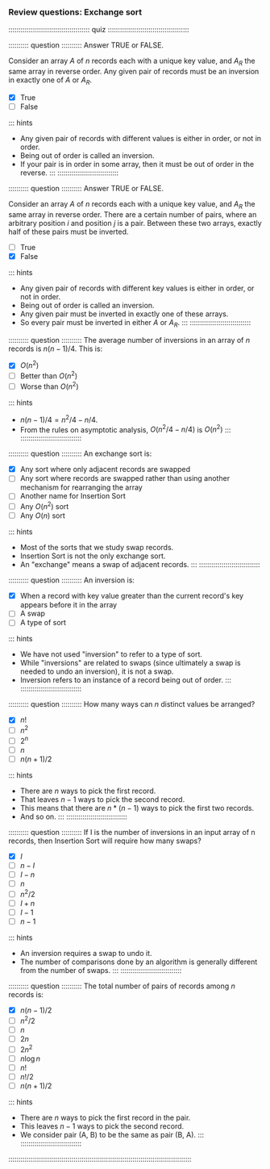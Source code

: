 
### Review questions: Exchange sort

:::::::::::::::::::::::::::::::::::::::: quiz ::::::::::::::::::::::::::::::::::::::::

:::::::::: question ::::::::::
Answer TRUE or FALSE.

Consider an array $A$ of $n$ records each with a unique key value,
and $A_R$ the same array in reverse order.
Any given pair of records must be an inversion
in exactly one of $A$ or $A_R$.

- [x] True
- [ ] False

::: hints
- Any given pair of records with different values is either in order, or not in order.
- Being out of order is called an inversion.
- If your pair is in order in some array, then it must be out of order in the reverse.
:::
::::::::::::::::::::::::::::::



:::::::::: question ::::::::::
Answer TRUE or FALSE.

Consider an array $A$ of $n$ records each with a unique key value,
and $A_R$ the same array in reverse order.
There are a certain number of pairs, where an arbitrary
position $i$ and position $j$ is a pair.
Between these two arrays, exactly half of these pairs must be
inverted.

- [ ] True
- [x] False

::: hints
- Any given pair of records with different key values is either in order, or not in order.
- Being out of order is called an inversion.
- Any given pair must be inverted in exactly one of these arrays.
- So every pair must be inverted in either $A$ or $A_R$.
:::
::::::::::::::::::::::::::::::



:::::::::: question ::::::::::
The average number of inversions in an array
of $n$ records is $n(n-1)/4$. This is:

- [x] $O(n^2)$
- [ ] Better than $O(n^2)$
- [ ] Worse than $O(n^2)$

::: hints
- $n(n-1)/4 = n^2/4 - n/4$.
- From the rules on asymptotic analysis, $O(n^2/4 - n/4)$ is $O(n^2)$
:::
::::::::::::::::::::::::::::::



:::::::::: question ::::::::::
An exchange sort is:

- [x] Any sort where only adjacent records are swapped
- [ ] Any sort where records are swapped rather than using another mechanism for rearranging the array
- [ ] Another name for Insertion Sort
- [ ] Any $O(n^2)$ sort
- [ ] Any $O(n)$ sort

::: hints
- Most of the sorts that we study swap records.
- Insertion Sort is not the only exchange sort.
- An "exchange" means a swap of adjacent records.
:::
::::::::::::::::::::::::::::::



:::::::::: question ::::::::::
An inversion is:

- [x] When a record with key value greater than
the current record's key appears before it in the array
- [ ] A swap
- [ ] A type of sort

::: hints
- We have not used "inversion" to refer to a type of sort.
- While "inversions" are related to swaps (since ultimately
a swap is needed to undo an inversion), it is not a swap.
- Inversion refers to an instance of a record being out of order.
:::
::::::::::::::::::::::::::::::



:::::::::: question ::::::::::
How many ways can $n$ distinct values be arranged?

- [x] $n!$
- [ ] $n^2$
- [ ] $2^n$
- [ ] $n$
- [ ] $n(n+1)/2$

::: hints
- There are $n$ ways to pick the first record.
- That leaves $n-1$ ways to pick the second record.
- This means that there are $n * (n-1)$ ways to pick the first two records.
- And so on.
:::
::::::::::::::::::::::::::::::



:::::::::: question ::::::::::
If I is the number of inversions in an input array of n records,
then Insertion Sort will require how many swaps?

- [x] $I$
- [ ] $n - I$
- [ ] $I - n$
- [ ] $n$
- [ ] $n^2/2$
- [ ] $I + n$
- [ ] $I - 1$
- [ ] $n - 1$

::: hints
- An inversion requires a swap to undo it.
- The number of comparisons done by an algorithm is generally different from the number of swaps.
:::
::::::::::::::::::::::::::::::



:::::::::: question ::::::::::
The total number of pairs of records among $n$ records is:

- [x] $n(n-1)/2$
- [ ] $n^2/2$
- [ ] $n$
- [ ] $2n$
- [ ] $2n^2$
- [ ] $n \log n$
- [ ] $n!$
- [ ] $n!/2$
- [ ] $n(n+1)/2$

::: hints
- There are $n$ ways to pick the first record in the pair.
- This leaves $n-1$ ways to pick the second record.
- We consider pair (A, B) to be the same as pair (B, A).
:::
::::::::::::::::::::::::::::::

::::::::::::::::::::::::::::::::::::::::::::::::::::::::::::::::::::::::::::::::::::::::::

